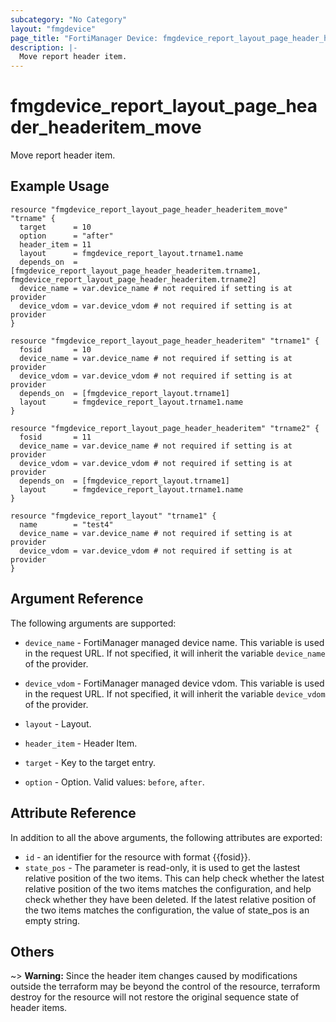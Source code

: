 ```yaml
---
subcategory: "No Category"
layout: "fmgdevice"
page_title: "FortiManager Device: fmgdevice_report_layout_page_header_headeritem_move"
description: |-
  Move report header item.
---
```


# fmgdevice_report_layout_page_header_headeritem_move
Move report header item.

## Example Usage

```hcl
resource "fmgdevice_report_layout_page_header_headeritem_move" "trname" {
  target      = 10
  option      = "after"
  header_item = 11
  layout      = fmgdevice_report_layout.trname1.name
  depends_on  = [fmgdevice_report_layout_page_header_headeritem.trname1, fmgdevice_report_layout_page_header_headeritem.trname2]
  device_name = var.device_name # not required if setting is at provider
  device_vdom = var.device_vdom # not required if setting is at provider
}

resource "fmgdevice_report_layout_page_header_headeritem" "trname1" {
  fosid       = 10
  device_name = var.device_name # not required if setting is at provider
  device_vdom = var.device_vdom # not required if setting is at provider
  depends_on  = [fmgdevice_report_layout.trname1]
  layout      = fmgdevice_report_layout.trname1.name
}

resource "fmgdevice_report_layout_page_header_headeritem" "trname2" {
  fosid       = 11
  device_name = var.device_name # not required if setting is at provider
  device_vdom = var.device_vdom # not required if setting is at provider
  depends_on  = [fmgdevice_report_layout.trname1]
  layout      = fmgdevice_report_layout.trname1.name
}

resource "fmgdevice_report_layout" "trname1" {
  name        = "test4"
  device_name = var.device_name # not required if setting is at provider
  device_vdom = var.device_vdom # not required if setting is at provider
}
```

## Argument Reference


The following arguments are supported:

* `device_name` - FortiManager managed device name. This variable is used in the request URL. If not specified, it will inherit the variable `device_name` of the provider.
* `device_vdom` - FortiManager managed device vdom. This variable is used in the request URL. If not specified, it will inherit the variable `device_vdom` of the provider.
* `layout` - Layout.
* `header_item` - Header Item.

* `target` - Key to the target entry.
* `option` - Option. Valid values: `before`, `after`.


## Attribute Reference

In addition to all the above arguments, the following attributes are exported:
* `id` - an identifier for the resource with format {{fosid}}.
* `state_pos` - The parameter is read-only, it is used to get the lastest relative position of the two items. This can help check whether the latest relative position of the two items matches the configuration, and help check whether they have been deleted. If the latest relative position of the two items matches the configuration, the value of state_pos is an empty string.

## Others

~> **Warning:** Since the header item changes caused by modifications outside the terraform may be beyond the control of the resource, terraform destroy for the resource will not restore the original sequence state of header items.
